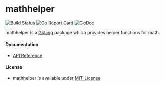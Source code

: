 # mathhelper

[![Build Status](https://travis-ci.org/northbright/mathhelper.svg?branch=master)](https://travis-ci.org/northbright/mathhelper)
[![Go Report Card](https://goreportcard.com/badge/github.com/northbright/mathhelper)](https://goreportcard.com/report/github.com/northbright/mathhelper)
[![GoDoc](https://godoc.org/github.com/northbright/mathhelper?status.svg)](https://godoc.org/github.com/northbright/mathhelper)

mathhelper is a [Golang](http://golang.org) package which provides helper functions for math.

#### Documentation
* [API Reference](https://godoc.org/github.com/northbright/mathhelper)

#### License
* mathhelper is available under [MIT License](./LICENSE)
